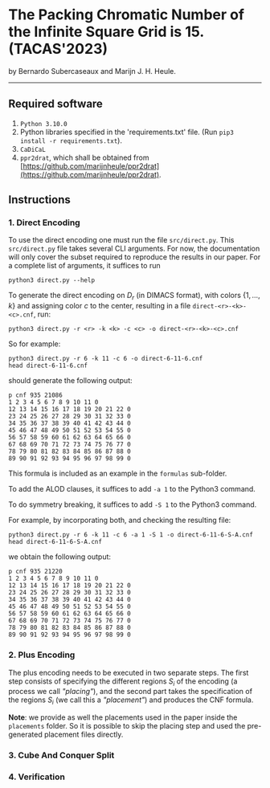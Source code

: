 # The Packing Chromatic Number of the Infinite Square Grid is 15. (TACAS'2023)

by Bernardo Subercaseaux and Marijn J. H. Heule.

---

## Required software

1. `Python 3.10.0` 
2. Python libraries specified in the 'requirements.txt' file. (Run `pip3 install -r requirements.txt`).
3. `CaDiCaL`
4. `ppr2drat`, which shall be obtained from [https://github.com/marijnheule/ppr2drat](https://github.com/marijnheule/ppr2drat).


## Instructions

###  **1. Direct Encoding**

To use the direct encoding one must run the file `src/direct.py`. 
This `src/direct.py` file takes several CLI arguments. 
For now, the documentation will only cover the subset required to reproduce the results in our paper. For a complete list of arguments, it suffices to run

```
python3 direct.py --help
```

To generate the direct encoding on $D_r$ (in DIMACS format), with colors $\lbrace 1, \ldots, k \rbrace$ and assigning color $c$ to the center, resulting in a file `direct-<r>-<k>-<c>.cnf`, run:

```
python3 direct.py -r <r> -k <k> -c <c> -o direct-<r>-<k>-<c>.cnf
```

So for example:

```
python3 direct.py -r 6 -k 11 -c 6 -o direct-6-11-6.cnf
head direct-6-11-6.cnf
```

should generate the following output:

```
p cnf 935 21086
1 2 3 4 5 6 7 8 9 10 11 0
12 13 14 15 16 17 18 19 20 21 22 0
23 24 25 26 27 28 29 30 31 32 33 0
34 35 36 37 38 39 40 41 42 43 44 0
45 46 47 48 49 50 51 52 53 54 55 0
56 57 58 59 60 61 62 63 64 65 66 0
67 68 69 70 71 72 73 74 75 76 77 0
78 79 80 81 82 83 84 85 86 87 88 0
89 90 91 92 93 94 95 96 97 98 99 0
```

This formula is included as an example in the `formulas` sub-folder.

To add the ALOD clauses, it suffices to add `-a 1` to the Python3 command.

To do symmetry breaking, it suffices to add `-S 1` to the Python3 command.

For example, by incorporating both, and checking the resulting file:

```
python3 direct.py -r 6 -k 11 -c 6 -a 1 -S 1 -o direct-6-11-6-S-A.cnf
head direct-6-11-6-S-A.cnf
```

we obtain the following output:

```
p cnf 935 21220
1 2 3 4 5 6 7 8 9 10 11 0
12 13 14 15 16 17 18 19 20 21 22 0
23 24 25 26 27 28 29 30 31 32 33 0
34 35 36 37 38 39 40 41 42 43 44 0
45 46 47 48 49 50 51 52 53 54 55 0
56 57 58 59 60 61 62 63 64 65 66 0
67 68 69 70 71 72 73 74 75 76 77 0
78 79 80 81 82 83 84 85 86 87 88 0
89 90 91 92 93 94 95 96 97 98 99 0
```


### **2. Plus Encoding**

The plus encoding needs to be executed in two separate steps.
The first step consists of specifying the different regions $S_i$ of the encoding (a process we call _"placing"_), and the second part takes the specification of the regions $S_i$ (we call this a _"placement"_) and produces the CNF formula.

**Note**: we provide as well the placements used in the paper inside the `placements` folder. So it is possible to skip the placing step and used the pre-generated placement files directly. 

### **3. Cube And Conquer Split**

### **4. Verification**
